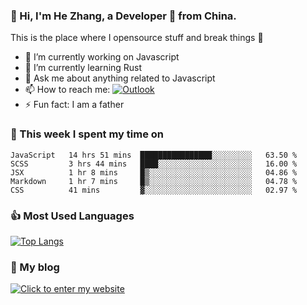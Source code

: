 ### 👋 Hi, I'm He Zhang, a Developer 🚀 from China.

This is the place where I opensource stuff and break things :rofl:

- 🔭  I’m currently working on Javascript
- 🌱  I’m currently learning Rust
- 💬  Ask me about anything related to Javascript
- 📫  How to reach me: [![Outlook](https://img.shields.io/badge/-Outlook-0078D4?style=flat&logo=Microsoft-Outlook&logoColor=white)](mailto:zhanghecool@outlook.com)
- ⚡  Fun fact: I am a father

### 💪 This week I spent my time on 
<!--START_SECTION:waka-->
```text
JavaScript   14 hrs 51 mins  ████████████████░░░░░░░░░   63.50 % 
SCSS         3 hrs 44 mins   ████░░░░░░░░░░░░░░░░░░░░░   16.00 % 
JSX          1 hr 8 mins     █▒░░░░░░░░░░░░░░░░░░░░░░░   04.86 % 
Markdown     1 hr 7 mins     █▒░░░░░░░░░░░░░░░░░░░░░░░   04.78 % 
CSS          41 mins         ▓░░░░░░░░░░░░░░░░░░░░░░░░   02.97 % 
```
<!--END_SECTION:waka-->

### 👍 Most Used Languages
[![Top Langs](https://github-readme-stats.vercel.app/api/top-langs/?username=zhanghecool&layout=compact)](https://zhanghe.cool)

### 🌈 My blog 
[![Click to enter my website](https://cdn.jsdelivr.net/gh/zhanghecool/assets/images/gif/zhanghecools.gif)](https://zhanghe.cool)
